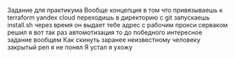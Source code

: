 Задание для практикума 
Вообще концепция в том что привязываешь к terraform yandex cloud 
переходишь в директорию с git 
запускаешь install.sh 
через время он выдает тебе адрес с рабочим прокси серваком 
решил я вот так раз автомотизация то до победного 
интересное задание вообщем 
Как скинуть заранее неизвестному человеку закрытый реп я не понял 
Я устал я ухожу 
